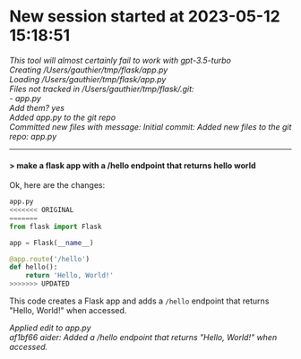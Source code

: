 
# New session started at 2023-05-12 15:18:51

*This tool will almost certainly fail to work with gpt-3.5-turbo*  
*Creating /Users/gauthier/tmp/flask/app.py*  
*Loading /Users/gauthier/tmp/flask/app.py*  
*Files not tracked in /Users/gauthier/tmp/flask/.git:*  
*- app.py*  
*Add them? yes*  
*Added app.py to the git repo*  
*Committed new files with message: Initial commit: Added new files to the git repo: app.py*  

---

#### > make a flask app with a /hello endpoint that returns hello world  

Ok, here are the changes:

```python
app.py
<<<<<<< ORIGINAL
=======
from flask import Flask

app = Flask(__name__)

@app.route('/hello')
def hello():
    return 'Hello, World!'
>>>>>>> UPDATED
```

This code creates a Flask app and adds a `/hello` endpoint that returns "Hello, World!" when accessed.

*Applied edit to app.py*  
*af1bf66 aider: Added a /hello endpoint that returns "Hello, World!" when accessed.*  
